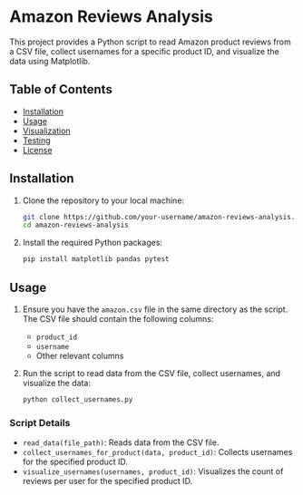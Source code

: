 # Amazon Reviews Analysis

This project provides a Python script to read Amazon product reviews from a CSV file, collect usernames for a specific product ID, and visualize the data using Matplotlib.

## Table of Contents

- [Installation](#installation)
- [Usage](#usage)
- [Visualization](#visualization)
- [Testing](#testing)
- [License](#license)

## Installation

1. Clone the repository to your local machine:
    ```bash
    git clone https://github.com/your-username/amazon-reviews-analysis.git
    cd amazon-reviews-analysis
    ```

2. Install the required Python packages:
    ```bash
    pip install matplotlib pandas pytest
    ```

## Usage

1. Ensure you have the `amazon.csv` file in the same directory as the script. The CSV file should contain the following columns:
    - `product_id`
    - `username`
    - Other relevant columns

2. Run the script to read data from the CSV file, collect usernames, and visualize the data:
    ```bash
    python collect_usernames.py
    ```

### Script Details

- `read_data(file_path)`: Reads data from the CSV file.
- `collect_usernames_for_product(data, product_id)`: Collects usernames for the specified product ID.
- `visualize_usernames(usernames, product_id)`: Visualizes the count of reviews per user for the specified product ID.

